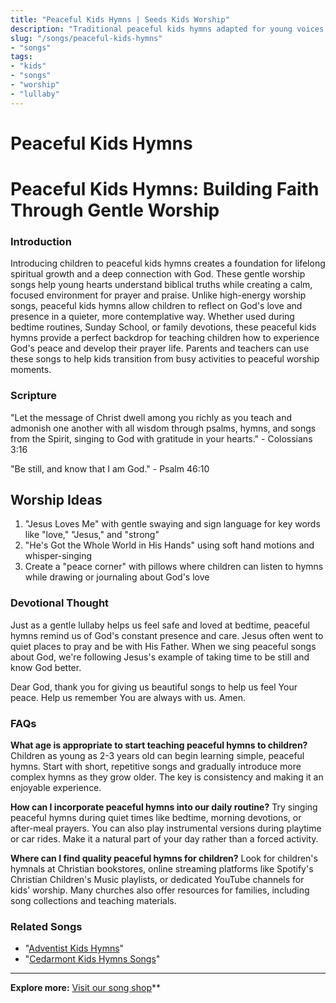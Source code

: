 ```yaml
---
title: "Peaceful Kids Hymns | Seeds Kids Worship"
description: "Traditional peaceful kids hymns adapted for young voices. Classic Christian music introducing children to timeless worship."
slug: "/songs/peaceful-kids-hymns"
- "songs"
tags:
- "kids"
- "songs"
- "worship"
- "lullaby"
---
```


# Peaceful Kids Hymns

# Peaceful Kids Hymns: Building Faith Through Gentle Worship

### Introduction
Introducing children to peaceful kids hymns creates a foundation for lifelong spiritual growth and a deep connection with God. These gentle worship songs help young hearts understand biblical truths while creating a calm, focused environment for prayer and praise. Unlike high-energy worship songs, peaceful kids hymns allow children to reflect on God's love and presence in a quieter, more contemplative way. Whether used during bedtime routines, Sunday School, or family devotions, these peaceful kids hymns provide a perfect backdrop for teaching children how to experience God's peace and develop their prayer life. Parents and teachers can use these songs to help kids transition from busy activities to peaceful worship moments.

### Scripture
"Let the message of Christ dwell among you richly as you teach and admonish one another with all wisdom through psalms, hymns, and songs from the Spirit, singing to God with gratitude in your hearts." - Colossians 3:16

"Be still, and know that I am God." - Psalm 46:10

## Worship Ideas
1. "Jesus Loves Me" with gentle swaying and sign language for key words like "love," "Jesus," and "strong"
2. "He's Got the Whole World in His Hands" using soft hand motions and whisper-singing
3. Create a "peace corner" with pillows where children can listen to hymns while drawing or journaling about God's love

### Devotional Thought
Just as a gentle lullaby helps us feel safe and loved at bedtime, peaceful hymns remind us of God's constant presence and care. Jesus often went to quiet places to pray and be with His Father. When we sing peaceful songs about God, we're following Jesus's example of taking time to be still and know God better. 

Dear God, thank you for giving us beautiful songs to help us feel Your peace. Help us remember You are always with us. Amen.

### FAQs

**What age is appropriate to start teaching peaceful hymns to children?**
Children as young as 2-3 years old can begin learning simple, peaceful hymns. Start with short, repetitive songs and gradually introduce more complex hymns as they grow older. The key is consistency and making it an enjoyable experience.

**How can I incorporate peaceful hymns into our daily routine?**
Try singing peaceful hymns during quiet times like bedtime, morning devotions, or after-meal prayers. You can also play instrumental versions during playtime or car rides. Make it a natural part of your day rather than a forced activity.

**Where can I find quality peaceful hymns for children?**
Look for children's hymnals at Christian bookstores, online streaming platforms like Spotify's Christian Children's Music playlists, or dedicated YouTube channels for kids' worship. Many churches also offer resources for families, including song collections and teaching materials.

### Related Songs

- "[Adventist Kids Hymns](/songs/adventist-kids-hymns/)"
- "[Cedarmont Kids Hymns Songs](/songs/cedarmont-kids-hymns-songs/)"

---

**Explore more:** [Visit our song shop](https://seedskidsworship.com/shop)**

<!-- Schema Markup -->
<script type="application/ld+json">
{
  "@context": "https://schema.org",
  "@type": "MusicRecording",
  "name": "Peaceful Kids Hymns",
  "byArtist": {
    "@type": "MusicGroup",
    "name": "Seeds Kids Worship"
  },
  "isFamilyFriendly": true,
  "url": "https://seedskidsworship.com/songs/peaceful-kids-hymns/"
}
</script>